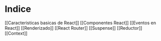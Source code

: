 # Indice

[[Caracteristicas basicas de React]]
[[Componentes React]]
[[Eventos en React]]
[[Renderizado]]
[[React Router]]
[[Suspense]]
[[Reductor]]
[[Context]]






